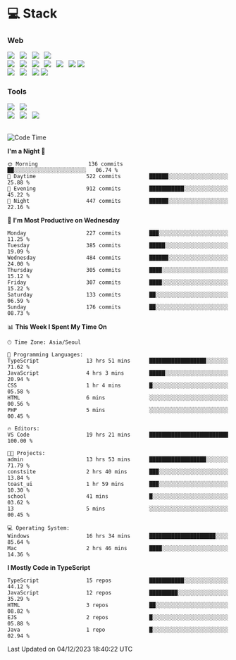 <h1>💻 Stack</h1>
<div>
 <h3>Web</h3>
 <!-- badge : https://shields.io/ -->
 <!-- icon : https://simpleicons.org/?q=Get -->
 <img src="https://img.shields.io/badge/HTML5-e74c3c?style=flat-square&logo=HTML5&logoColor=white"/> &nbsp 
 <img src="https://img.shields.io/badge/CSS3-0A84FF?style=flat-square&logo=CSS3&logoColor=white"/> &nbsp 
 <img src="https://img.shields.io/badge/JavaScript-FFCD11?style=flat-square&logo=JavaScript&logoColor=white"/> &nbsp 
 <img src="https://img.shields.io/badge/TypeScript-3075C0?style=flat-square&logo=TypeScript&logoColor=white"/>
 <br/>
 <img src="https://img.shields.io/badge/Next-000000?style=flat-square&logo=nextdotjs&logoColor=white"/> &nbsp 
 <img src="https://img.shields.io/badge/React-00BCF6?style=flat-square&logo=React&logoColor=white"/> &nbsp 
 <img src="https://img.shields.io/badge/Redux-764ABC?style=flat-square&logo=Redux&logoColor=white"/> &nbsp
 <img src="https://img.shields.io/badge/Recoil-3578E5?style=flat-square&logo=recoil&logoColor=white"/> &nbsp
 <img src="https://img.shields.io/badge/React-Query-FF4154?style=flat-square&logo=reactquery&logoColor=white"/> &nbsp 
 <img src="https://img.shields.io/badge/styled%2Dcomponents-DB7093?style=flat-square&logo=styled%2Dcomponents&logoColor=white"/>
 <img src="https://img.shields.io/badge/CSS Modules-000000?style=flat-square&logo=CSS Modules&logoColor=white"/> &nbsp 
 <br/>
 <img src="https://img.shields.io/badge/Node-339933?style=flat-square&logo=Node.js&logoColor=white"/> &nbsp 
 <img src="https://img.shields.io/badge/Express-000000?style=flat-square&logo=Express&logoColor=white"/> &nbsp 
 <img src="https://img.shields.io/badge/MongoDB-47A248?style=flat-square&logo=MongoDB&logoColor=white"/>
 <img src="https://img.shields.io/badge/MariaDB-003545?style=flat-square&logo=mariadb&logoColor=white"/>
 
 <h3>Tools</h3>
 <img src="https://img.shields.io/badge/Visual Studio Code-007ACC?style=flat-square&logo=Visual Studio Code&logoColor=white"/> &nbsp 
 <img src="https://img.shields.io/badge/Postman-FF6C37?style=flat-square&logo=Postman&logoColor=white"/> &nbsp
 <br>
 <img src="https://img.shields.io/badge/Adobe Photoshop-31A8FF?style=flat-square&logo=Adobe Photoshop&logoColor=white"/> &nbsp 
 <img src="https://img.shields.io/badge/Adobe Illustrator-FF9A00?style=flat-square&logo=Adobe Illustrator&logoColor=white"/> &nbsp 
 <img src="https://img.shields.io/badge/Figma-F24E1E?style=flat-square&logo=Figma&logoColor=white"/> &nbsp
</div>

<br>

<!--START_SECTION:waka-->
![Code Time](http://img.shields.io/badge/Code%20Time-678%20hrs%2011%20mins-blue)

**I'm a Night 🦉** 

```text
🌞 Morning                136 commits         ██░░░░░░░░░░░░░░░░░░░░░░░   06.74 % 
🌆 Daytime                522 commits         ██████░░░░░░░░░░░░░░░░░░░   25.88 % 
🌃 Evening                912 commits         ███████████░░░░░░░░░░░░░░   45.22 % 
🌙 Night                  447 commits         ██████░░░░░░░░░░░░░░░░░░░   22.16 % 
```
📅 **I'm Most Productive on Wednesday** 

```text
Monday                   227 commits         ███░░░░░░░░░░░░░░░░░░░░░░   11.25 % 
Tuesday                  385 commits         █████░░░░░░░░░░░░░░░░░░░░   19.09 % 
Wednesday                484 commits         ██████░░░░░░░░░░░░░░░░░░░   24.00 % 
Thursday                 305 commits         ████░░░░░░░░░░░░░░░░░░░░░   15.12 % 
Friday                   307 commits         ████░░░░░░░░░░░░░░░░░░░░░   15.22 % 
Saturday                 133 commits         ██░░░░░░░░░░░░░░░░░░░░░░░   06.59 % 
Sunday                   176 commits         ██░░░░░░░░░░░░░░░░░░░░░░░   08.73 % 
```


📊 **This Week I Spent My Time On** 

```text
🕑︎ Time Zone: Asia/Seoul

💬 Programming Languages: 
TypeScript               13 hrs 51 mins      ██████████████████░░░░░░░   71.62 % 
JavaScript               4 hrs 3 mins        █████░░░░░░░░░░░░░░░░░░░░   20.94 % 
CSS                      1 hr 4 mins         █░░░░░░░░░░░░░░░░░░░░░░░░   05.58 % 
HTML                     6 mins              ░░░░░░░░░░░░░░░░░░░░░░░░░   00.56 % 
PHP                      5 mins              ░░░░░░░░░░░░░░░░░░░░░░░░░   00.45 % 

🔥 Editors: 
VS Code                  19 hrs 21 mins      █████████████████████████   100.00 % 

🐱‍💻 Projects: 
admin                    13 hrs 53 mins      ██████████████████░░░░░░░   71.79 % 
constsite                2 hrs 40 mins       ███░░░░░░░░░░░░░░░░░░░░░░   13.84 % 
toast_ui                 1 hr 59 mins        ███░░░░░░░░░░░░░░░░░░░░░░   10.30 % 
school                   41 mins             █░░░░░░░░░░░░░░░░░░░░░░░░   03.62 % 
13                       5 mins              ░░░░░░░░░░░░░░░░░░░░░░░░░   00.45 % 

💻 Operating System: 
Windows                  16 hrs 34 mins      █████████████████████░░░░   85.64 % 
Mac                      2 hrs 46 mins       ████░░░░░░░░░░░░░░░░░░░░░   14.36 % 
```

**I Mostly Code in TypeScript** 

```text
TypeScript               15 repos            ███████████░░░░░░░░░░░░░░   44.12 % 
JavaScript               12 repos            █████████░░░░░░░░░░░░░░░░   35.29 % 
HTML                     3 repos             ██░░░░░░░░░░░░░░░░░░░░░░░   08.82 % 
EJS                      2 repos             █░░░░░░░░░░░░░░░░░░░░░░░░   05.88 % 
Java                     1 repo              █░░░░░░░░░░░░░░░░░░░░░░░░   02.94 % 
```




 Last Updated on 04/12/2023 18:40:22 UTC
<!--END_SECTION:waka-->
